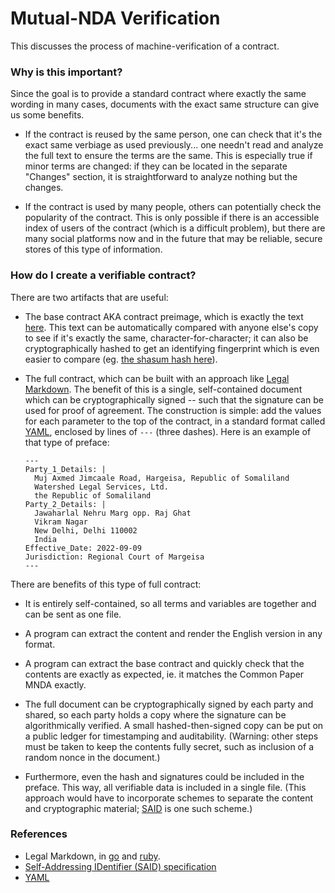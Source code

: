 # Mutual-NDA Verification

This discusses the process of machine-verification of a contract.

### Why is this important?

Since the goal is to provide a standard contract where exactly the same wording in many cases, documents with the exact same structure can give us some benefits.

* If the contract is reused by the same person, one can check that it's the exact same verbiage as used previously... one needn't read and analyze the full text to ensure the terms are the same. This is especially true if minor terms are changed: if they can be located in the separate "Changes" section, it is straightforward to analyze nothing but the changes.

* If the contract is used by many people, others can potentially check the popularity of the contract. This is only possible if there is an accessible index of users of the contract (which is a difficult problem), but there are many social platforms now and in the future that may be reliable, secure stores of this type of information.

### How do I create a verifiable contract?

There are two artifacts that are useful:

* The base contract AKA contract preimage, which is exactly the text [here](https://raw.githubusercontent.com/CommonPaper/Mutual-NDA/main/Mutual-NDA.md). This text can be automatically compared with anyone else's copy to see if it's exactly the same, character-for-character; it can also be cryptographically hashed to get an identifying fingerprint which is even easier to compare (eg. [the shasum hash here](Mutual-NDA.shasum)).

* The full contract, which can be built with an approach like [Legal Markdown](https://github.com/compleatang/legalmarkdown). The benefit of this is a single, self-contained document which can be cryptographically signed -- such that the signature can be used for proof of agreement. The construction is simple: add the values for each parameter to the top of the contract, in a standard format called [YAML](https://yaml.org/spec/1.2.2/), enclosed by lines of `---` (three dashes). Here is an example of that type of preface:

    ```
    ---
    Party_1_Details: |
      Muj Axmed Jimcaale Road, Hargeisa, Republic of Somaliland
      Watershed Legal Services, Ltd.
      the Republic of Somaliland
    Party_2_Details: |
      Jawaharlal Nehru Marg opp. Raj Ghat
      Vikram Nagar
      New Delhi, Delhi 110002
      India
    Effective_Date: 2022-09-09
    Jurisdiction: Regional Court of Margeisa
    ---
    ```

There are benefits of this type of full contract:

* It is entirely self-contained, so all terms and variables are together and can be sent as one file.

* A program can extract the content and render the English version in any format.

* A program can extract the base contract and quickly check that the contents are exactly as expected, ie. it matches the Common Paper MNDA exactly.

* The full document can be cryptographically signed by each party and shared, so each party holds a copy where the signature can be algorithmically verified. A small hashed-then-signed copy can be put on a public ledger for timestamping and auditability. (Warning: other steps must be taken to keep the contents fully secret, such as inclusion of a random nonce in the document.)

* Furthermore, even the hash and signatures could be included in the preface. This way, all verifiable data is included in a single file. (This approach would have to incorporate schemes to separate the content and cryptographic material; [SAID](https://weboftrust.github.io/ietf-said/draft-ssmith-said.html) is one such scheme.)

### References

* Legal Markdown, in [go](https://github.com/compleatang/legalmarkdown) and [ruby](https://github.com/compleatang/legal-markdown).
* [Self-Addressing IDentifier (SAID) specification](https://weboftrust.github.io/ietf-said/draft-ssmith-said.html)
* [YAML](https://yaml.org/spec/1.2.2/)

